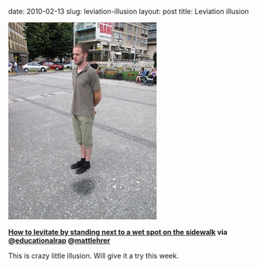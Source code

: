 date: 2010-02-13
slug: leviation-illusion
layout: post
title: Leviation illusion


<a href="http://www.boingboing.net/2010/02/09/how-to-levitate-by-s.html"><img src="/static/tumblr_files/tumblr_kxp6f41Gwu1qz8ujuo1_400.jpg"/></a><br/><p><b><a href="http://twitter.com/photojojo/status/8979306868" target="_blank">How to levitate by standing next to a wet spot on the sidewalk</a> via @<a href="http://blog.educationalrap.com/post/384379180/mattlehrer-how-to-levitate-by-standing-next-to" target="_blank">educationalrap</a> @<a href="http://blog.mattlehrer.com/post/384356224/how-to-levitate-by-standing-next-to-a-wet-spot-on" target="_blank">mattlehrer</a></b></p>



<p>This is crazy little illusion. Will give it a try this week.</p>
